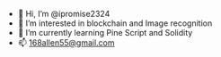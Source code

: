 - 👋 Hi, I’m @ipromise2324
- 👀 I’m interested in blockchain and Image recognition
- 🌱 I’m currently learning Pine Script and Solidity
- 📫 168allen55@gmail.com

<!---
ipromise2324/ipromise2324 is a ✨ special ✨ repository because its `README.md` (this file) appears on your GitHub profile.
You can click the Preview link to take a look at your changes.
--->
